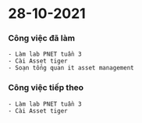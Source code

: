 # 28-10-2021

### Công việc đã làm

```
- Làm lab PNET tuần 3
- Cài Asset tiger
- Soạn tổng quan it asset management
```

### Công việc tiếp theo

```
- Làm lab PNET tuần 3
- Cài Asset tiger
```
